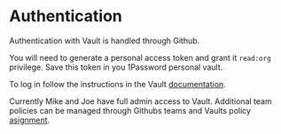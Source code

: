 # Authentication

Authentication with Vault is handled through Github.

You will need to generate a personal access token and grant it `read:org` privilege. Save this token in you 1Password personal vault.

To log in follow the instructions in the Vault [documentation](https://www.vaultproject.io/docs/auth/github.html#via-the-cli).

Currently Mike and Joe have full admin access to Vault. Additional team policies can be managed through Githubs teams and Vaults policy [asignment](https://www.vaultproject.io/docs/auth/github.html#configuration).

